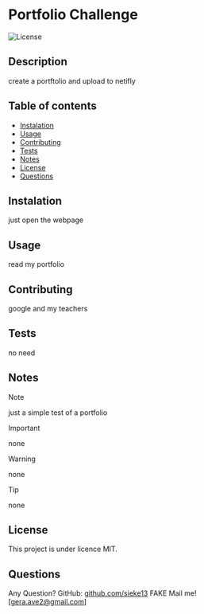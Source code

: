 
# Portfolio Challenge

![License](https://badgen.net/badge/license/MIT/blue)

## Description
create a portftolio and upload to netifly

## Table of contents
- [Instalation](#instalation)
- [Usage](#usage)
- [Contributing](#contributing)
- [Tests](#tests)
- [Notes](#notes)
- [License](#licence)
- [Questions](#Questions)

## Instalation
just open the webpage

## Usage
read my portfolio

## Contributing
google and my teachers

## Tests
no need

## Notes

> [!NOTE]
> just a simple test of a portfolio

> [!IMPORTANT]
> none

> [!WARNING]
> none

> [!TIP]
> none

## License

This project is under licence MIT.

## Questions

Any Question? GitHub: [github.com/sieke13](https://github.com/github.com/sieke13)
FAKE Mail me! [gera.ave2@gmail.com]
  